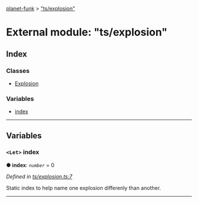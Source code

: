 [planet-funk](../README.md) > ["ts/explosion"](../modules/_ts_explosion_.md)

# External module: "ts/explosion"

## Index

### Classes

* [Explosion](../classes/_ts_explosion_.explosion.md)

### Variables

* [index](_ts_explosion_.md#index)

---

## Variables

<a id="index"></a>

### `<Let>` index

**● index**: *`number`* = 0

*Defined in [ts/explosion.ts:7](https://github.com/WilliamRADFunk/planet-funk/blob/02b6762/src/ts/explosion.ts#L7)*

Static index to help name one explosion differenly than another.

___

